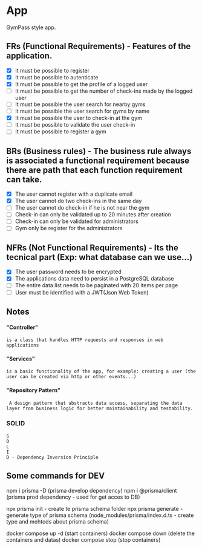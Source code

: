 # App

GymPass style app.

## FRs (Functional Requirements) - Features of the application.

- [x] It must be possible to register
- [x] It must be possible to autenticate
- [x] It must be possible to get the profile of a logged user
- [ ] It must be possible to get the number of check-ins made by the logged user
- [ ] It must be possible the user search for nearby gyms
- [ ] It must be possible the user search for gyms by name
- [x] It must be possible the user to check-in at the gym
- [ ] It must be possible to validate the user check-in
- [ ] It must be possible to register a gym

## BRs (Business rules) - The business rule always is associated a functional requirement because there are path that each function requirement can take.

- [x] The user cannot register with a duplicate email
- [x] The user cannot do two check-ins in the same day
- [ ] The user cannot do check-in if he is not near the gym
- [ ] Check-in can only be validated up to 20 minutes after creation
- [ ] Check-in can only be validated for administrators
- [ ] Gym only be register for the administrators

## NFRs (Not Functional Requirements) - Its the tecnical part (Exp: what database can we use...)

- [x] The user password needs to be encrypted
- [x] The applications data need to persist in a PostgreSQL database
- [ ] The entire data list needs to be paginated with 20 items per page
- [ ] User must be identified with a JWT(Json Web Token)

## Notes

#### "Controller" 
    is a class that handles HTTP requests and responses in web applications
#### "Services" 
    is a basic functionality of the app, for example: creating a user (the user can be created via http or other events...)
#### "Repository Pattern"
     A design pattern that abstracts data access, separating the data layer from business logic for better maintainability and testability.

### SOLID
    S
    O
    L
    I
    D - Dependency Inversion Principle

## Some commands for DEV

npm i prisma -D (prisma develop dependency)
npm i @prisma/client (prisma prod dependency - used for get acces to DB)

npx prisma init - create te prisma schema folder
npx prisma generate - generate type of prisma schema (node_modules/prisma/index.d.ts - create type and mehtods about prisma schema)

docker compose up -d (start containers)
docker compose down (delete the containers and datas)
docker compose stop (stop containers)

